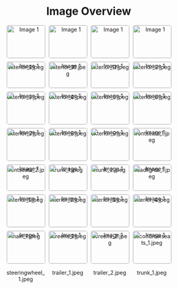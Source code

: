 <h1 style ="text-align: center;"> Image Overview </h1>
<div style="display: flex; flex-wrap: wrap; gap: 10px; justify-content: center;">
<div style="flex: 1 1 calc(33.333% - 20px); max-width: 100px; text-align: center;">
<img src="https://media.evkx.net/multimedia/models/lucid/gravity/gravity_grand_touring/exterior_1_xst.jpeg" alt="Image 1" style="width: 100%; border: 1px solid #ddd; border-radius: 5px;">
<p>exterior_1.jpeg</p>
</div>
<div style="flex: 1 1 calc(33.333% - 20px); max-width: 100px; text-align: center;">
<img src="https://media.evkx.net/multimedia/models/lucid/gravity/gravity_grand_touring/exterior_10_xst.jpeg" alt="Image 1" style="width: 100%; border: 1px solid #ddd; border-radius: 5px;">
<p>exterior_10.jpeg</p>
</div>
<div style="flex: 1 1 calc(33.333% - 20px); max-width: 100px; text-align: center;">
<img src="https://media.evkx.net/multimedia/models/lucid/gravity/gravity_grand_touring/exterior_11_xst.jpeg" alt="Image 1" style="width: 100%; border: 1px solid #ddd; border-radius: 5px;">
<p>exterior_11.jpeg</p>
</div>
<div style="flex: 1 1 calc(33.333% - 20px); max-width: 100px; text-align: center;">
<img src="https://media.evkx.net/multimedia/models/lucid/gravity/gravity_grand_touring/exterior_2_xst.jpeg" alt="Image 1" style="width: 100%; border: 1px solid #ddd; border-radius: 5px;">
<p>exterior_2.jpeg</p>
</div>
<div style="flex: 1 1 calc(33.333% - 20px); max-width: 100px; text-align: center;">
<img src="https://media.evkx.net/multimedia/models/lucid/gravity/gravity_grand_touring/exterior_3_xst.jpeg" alt="Image 1" style="width: 100%; border: 1px solid #ddd; border-radius: 5px;">
<p>exterior_3.jpeg</p>
</div>
<div style="flex: 1 1 calc(33.333% - 20px); max-width: 100px; text-align: center;">
<img src="https://media.evkx.net/multimedia/models/lucid/gravity/gravity_grand_touring/exterior_4_xst.jpeg" alt="Image 1" style="width: 100%; border: 1px solid #ddd; border-radius: 5px;">
<p>exterior_4.jpeg</p>
</div>
<div style="flex: 1 1 calc(33.333% - 20px); max-width: 100px; text-align: center;">
<img src="https://media.evkx.net/multimedia/models/lucid/gravity/gravity_grand_touring/exterior_5_xst.jpeg" alt="Image 1" style="width: 100%; border: 1px solid #ddd; border-radius: 5px;">
<p>exterior_5.jpeg</p>
</div>
<div style="flex: 1 1 calc(33.333% - 20px); max-width: 100px; text-align: center;">
<img src="https://media.evkx.net/multimedia/models/lucid/gravity/gravity_grand_touring/exterior_6_xst.jpeg" alt="Image 1" style="width: 100%; border: 1px solid #ddd; border-radius: 5px;">
<p>exterior_6.jpeg</p>
</div>
<div style="flex: 1 1 calc(33.333% - 20px); max-width: 100px; text-align: center;">
<img src="https://media.evkx.net/multimedia/models/lucid/gravity/gravity_grand_touring/exterior_7_xst.jpeg" alt="Image 1" style="width: 100%; border: 1px solid #ddd; border-radius: 5px;">
<p>exterior_7.jpeg</p>
</div>
<div style="flex: 1 1 calc(33.333% - 20px); max-width: 100px; text-align: center;">
<img src="https://media.evkx.net/multimedia/models/lucid/gravity/gravity_grand_touring/exterior_8_xst.jpeg" alt="Image 1" style="width: 100%; border: 1px solid #ddd; border-radius: 5px;">
<p>exterior_8.jpeg</p>
</div>
<div style="flex: 1 1 calc(33.333% - 20px); max-width: 100px; text-align: center;">
<img src="https://media.evkx.net/multimedia/models/lucid/gravity/gravity_grand_touring/exterior_9_xst.jpeg" alt="Image 1" style="width: 100%; border: 1px solid #ddd; border-radius: 5px;">
<p>exterior_9.jpeg</p>
</div>
<div style="flex: 1 1 calc(33.333% - 20px); max-width: 100px; text-align: center;">
<img src="https://media.evkx.net/multimedia/models/lucid/gravity/gravity_grand_touring/frontseats_1_xst.jpeg" alt="Image 1" style="width: 100%; border: 1px solid #ddd; border-radius: 5px;">
<p>frontseats_1.jpeg</p>
</div>
<div style="flex: 1 1 calc(33.333% - 20px); max-width: 100px; text-align: center;">
<img src="https://media.evkx.net/multimedia/models/lucid/gravity/gravity_grand_touring/frontseats_2_xst.jpeg" alt="Image 1" style="width: 100%; border: 1px solid #ddd; border-radius: 5px;">
<p>frontseats_2.jpeg</p>
</div>
<div style="flex: 1 1 calc(33.333% - 20px); max-width: 100px; text-align: center;">
<img src="https://media.evkx.net/multimedia/models/lucid/gravity/gravity_grand_touring/frunk_1_xst.jpeg" alt="Image 1" style="width: 100%; border: 1px solid #ddd; border-radius: 5px;">
<p>frunk_1.jpeg</p>
</div>
<div style="flex: 1 1 calc(33.333% - 20px); max-width: 100px; text-align: center;">
<img src="https://media.evkx.net/multimedia/models/lucid/gravity/gravity_grand_touring/frunk_2_xst.jpeg" alt="Image 1" style="width: 100%; border: 1px solid #ddd; border-radius: 5px;">
<p>frunk_2.jpeg</p>
</div>
<div style="flex: 1 1 calc(33.333% - 20px); max-width: 100px; text-align: center;">
<img src="https://media.evkx.net/multimedia/models/lucid/gravity/gravity_grand_touring/headlights_1_xst.jpeg" alt="Image 1" style="width: 100%; border: 1px solid #ddd; border-radius: 5px;">
<p>headlights_1.jpeg</p>
</div>
<div style="flex: 1 1 calc(33.333% - 20px); max-width: 100px; text-align: center;">
<img src="https://media.evkx.net/multimedia/models/lucid/gravity/gravity_grand_touring/interior_1_xst.jpeg" alt="Image 1" style="width: 100%; border: 1px solid #ddd; border-radius: 5px;">
<p>interior_1.jpeg</p>
</div>
<div style="flex: 1 1 calc(33.333% - 20px); max-width: 100px; text-align: center;">
<img src="https://media.evkx.net/multimedia/models/lucid/gravity/gravity_grand_touring/interior_2_xst.jpeg" alt="Image 1" style="width: 100%; border: 1px solid #ddd; border-radius: 5px;">
<p>interior_2.jpeg</p>
</div>
<div style="flex: 1 1 calc(33.333% - 20px); max-width: 100px; text-align: center;">
<img src="https://media.evkx.net/multimedia/models/lucid/gravity/gravity_grand_touring/interior_3_xst.jpeg" alt="Image 1" style="width: 100%; border: 1px solid #ddd; border-radius: 5px;">
<p>interior_3.jpeg</p>
</div>
<div style="flex: 1 1 calc(33.333% - 20px); max-width: 100px; text-align: center;">
<img src="https://media.evkx.net/multimedia/models/lucid/gravity/gravity_grand_touring/interior_4_xst.jpeg" alt="Image 1" style="width: 100%; border: 1px solid #ddd; border-radius: 5px;">
<p>interior_4.jpeg</p>
</div>
<div style="flex: 1 1 calc(33.333% - 20px); max-width: 100px; text-align: center;">
<img src="https://media.evkx.net/multimedia/models/lucid/gravity/gravity_grand_touring/main_1_xst.jpeg" alt="Image 1" style="width: 100%; border: 1px solid #ddd; border-radius: 5px;">
<p>main_1.jpeg</p>
</div>
<div style="flex: 1 1 calc(33.333% - 20px); max-width: 100px; text-align: center;">
<img src="https://media.evkx.net/multimedia/models/lucid/gravity/gravity_grand_touring/screens_1_xst.jpeg" alt="Image 1" style="width: 100%; border: 1px solid #ddd; border-radius: 5px;">
<p>screens_1.jpeg</p>
</div>
<div style="flex: 1 1 calc(33.333% - 20px); max-width: 100px; text-align: center;">
<img src="https://media.evkx.net/multimedia/models/lucid/gravity/gravity_grand_touring/screens_2_xst.jpeg" alt="Image 1" style="width: 100%; border: 1px solid #ddd; border-radius: 5px;">
<p>screens_2.jpeg</p>
</div>
<div style="flex: 1 1 calc(33.333% - 20px); max-width: 100px; text-align: center;">
<img src="https://media.evkx.net/multimedia/models/lucid/gravity/gravity_grand_touring/secondrowseats_1_xst.jpeg" alt="Image 1" style="width: 100%; border: 1px solid #ddd; border-radius: 5px;">
<p>secondrowseats_1.jpeg</p>
</div>
<div style="flex: 1 1 calc(33.333% - 20px); max-width: 100px; text-align: center;">
<img src="https://media.evkx.net/multimedia/models/lucid/gravity/gravity_grand_touring/steeringwheel_1_xst.jpeg" alt="Image 1" style="width: 100%; border: 1px solid #ddd; border-radius: 5px;">
<p>steeringwheel_1.jpeg</p>
</div>
<div style="flex: 1 1 calc(33.333% - 20px); max-width: 100px; text-align: center;">
<img src="https://media.evkx.net/multimedia/models/lucid/gravity/gravity_grand_touring/trailer_1_xst.jpeg" alt="Image 1" style="width: 100%; border: 1px solid #ddd; border-radius: 5px;">
<p>trailer_1.jpeg</p>
</div>
<div style="flex: 1 1 calc(33.333% - 20px); max-width: 100px; text-align: center;">
<img src="https://media.evkx.net/multimedia/models/lucid/gravity/gravity_grand_touring/trailer_2_xst.jpeg" alt="Image 1" style="width: 100%; border: 1px solid #ddd; border-radius: 5px;">
<p>trailer_2.jpeg</p>
</div>
<div style="flex: 1 1 calc(33.333% - 20px); max-width: 100px; text-align: center;">
<img src="https://media.evkx.net/multimedia/models/lucid/gravity/gravity_grand_touring/trunk_1_xst.jpeg" alt="Image 1" style="width: 100%; border: 1px solid #ddd; border-radius: 5px;">
<p>trunk_1.jpeg</p>
</div>
</div>
